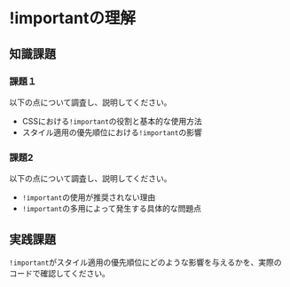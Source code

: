 # !importantの理解

## 知識課題

### 課題１

以下の点について調査し、説明してください。

- CSSにおける`!important`の役割と基本的な使用方法
- スタイル適用の優先順位における`!important`の影響

### 課題2

以下の点について調査し、説明してください。

- `!important`の使用が推奨されない理由
- `!important`の多用によって発生する具体的な問題点

## 実践課題

`!important`がスタイル適用の優先順位にどのような影響を与えるかを、実際のコードで確認してください。
